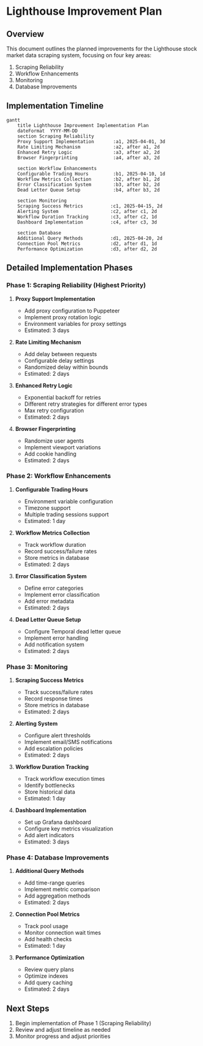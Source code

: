 # Lighthouse Improvement Plan

## Overview
This document outlines the planned improvements for the Lighthouse stock market data scraping system, focusing on four key areas:
1. Scraping Reliability
2. Workflow Enhancements  
3. Monitoring
4. Database Improvements

## Implementation Timeline

```mermaid
gantt
    title Lighthouse Improvement Implementation Plan
    dateFormat  YYYY-MM-DD
    section Scraping Reliability
    Proxy Support Implementation       :a1, 2025-04-01, 3d
    Rate Limiting Mechanism            :a2, after a1, 2d
    Enhanced Retry Logic               :a3, after a2, 2d
    Browser Fingerprinting             :a4, after a3, 2d

    section Workflow Enhancements
    Configurable Trading Hours         :b1, 2025-04-10, 1d
    Workflow Metrics Collection        :b2, after b1, 2d
    Error Classification System        :b3, after b2, 2d
    Dead Letter Queue Setup            :b4, after b3, 2d

    section Monitoring
    Scraping Success Metrics          :c1, 2025-04-15, 2d
    Alerting System                   :c2, after c1, 2d
    Workflow Duration Tracking        :c3, after c2, 1d
    Dashboard Implementation          :c4, after c3, 3d

    section Database
    Additional Query Methods          :d1, 2025-04-20, 2d
    Connection Pool Metrics           :d2, after d1, 1d
    Performance Optimization          :d3, after d2, 2d
```

## Detailed Implementation Phases

### Phase 1: Scraping Reliability (Highest Priority)

1. **Proxy Support Implementation**
   - Add proxy configuration to Puppeteer
   - Implement proxy rotation logic
   - Environment variables for proxy settings
   - Estimated: 3 days

2. **Rate Limiting Mechanism**
   - Add delay between requests
   - Configurable delay settings
   - Randomized delay within bounds
   - Estimated: 2 days

3. **Enhanced Retry Logic**
   - Exponential backoff for retries
   - Different retry strategies for different error types
   - Max retry configuration
   - Estimated: 2 days

4. **Browser Fingerprinting**
   - Randomize user agents
   - Implement viewport variations
   - Add cookie handling
   - Estimated: 2 days

### Phase 2: Workflow Enhancements

1. **Configurable Trading Hours**
   - Environment variable configuration
   - Timezone support
   - Multiple trading sessions support
   - Estimated: 1 day

2. **Workflow Metrics Collection**
   - Track workflow duration
   - Record success/failure rates
   - Store metrics in database
   - Estimated: 2 days

3. **Error Classification System**
   - Define error categories
   - Implement error classification
   - Add error metadata
   - Estimated: 2 days

4. **Dead Letter Queue Setup**
   - Configure Temporal dead letter queue
   - Implement error handling
   - Add notification system
   - Estimated: 2 days

### Phase 3: Monitoring

1. **Scraping Success Metrics**
   - Track success/failure rates
   - Record response times
   - Store metrics in database
   - Estimated: 2 days

2. **Alerting System**
   - Configure alert thresholds
   - Implement email/SMS notifications
   - Add escalation policies
   - Estimated: 2 days

3. **Workflow Duration Tracking**
   - Track workflow execution times
   - Identify bottlenecks
   - Store historical data
   - Estimated: 1 day

4. **Dashboard Implementation**
   - Set up Grafana dashboard
   - Configure key metrics visualization
   - Add alert indicators
   - Estimated: 3 days

### Phase 4: Database Improvements

1. **Additional Query Methods**
   - Add time-range queries
   - Implement metric comparison
   - Add aggregation methods
   - Estimated: 2 days

2. **Connection Pool Metrics**
   - Track pool usage
   - Monitor connection wait times
   - Add health checks
   - Estimated: 1 day

3. **Performance Optimization**
   - Review query plans
   - Optimize indexes
   - Add query caching
   - Estimated: 2 days

## Next Steps
1. Begin implementation of Phase 1 (Scraping Reliability)
2. Review and adjust timeline as needed
3. Monitor progress and adjust priorities
